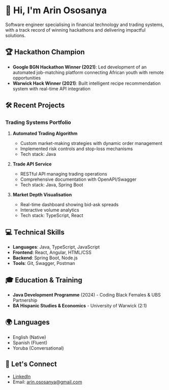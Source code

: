 # 👋 Hi, I'm Arin Ososanya

Software engineer specialising in financial technology and trading systems, with a track record of winning hackathons and delivering impactful solutions.

## 🏆 Hackathon Champion
- **Google BGN Hackathon Winner (2021)**: Led development of an automated job-matching platform connecting African youth with remote opportunities
- **Warwick Hack Winner (2021)**: Built intelligent recipe recommendation system with real-time API integration

## 🛠️ Recent Projects

### Trading Systems Portfolio
1. **Automated Trading Algorithm**
   - Custom market-making strategies with dynamic order management
   - Implemented risk controls and stop-loss mechanisms
   - Tech stack: Java

2. **Trade API Service**
   - RESTful API managing trading operations
   - Comprehensive documentation with OpenAPI/Swagger
   - Tech stack: Java, Spring Boot

3. **Market Depth Visualisation**
   - Real-time dashboard showing bid-ask spreads
   - Interactive volume analytics
   - Tech stack: TypeScript, React

## 💻 Technical Skills
- **Languages**: Java, TypeScript, JavaScript
- **Frontend**: React, Angular, HTML/CSS
- **Backend**: Spring Boot, Node.js
- **Tools**: Git, Swagger, Postman

## 🎓 Education & Training
- **Java Development Programme** (2024) - Coding Black Females & UBS Partnership
- **BA Hispanic Studies & Economics** - University of Warwick (2:1)

## 🌍 Languages
- English (Native)
- Spanish (Fluent)
- Yoruba (Conversational)

## 🔗 Let's Connect
- [LinkedIn](www.linkedin.com/in/arinososanya/)
- Email: arin.ososanya@gmail.com
